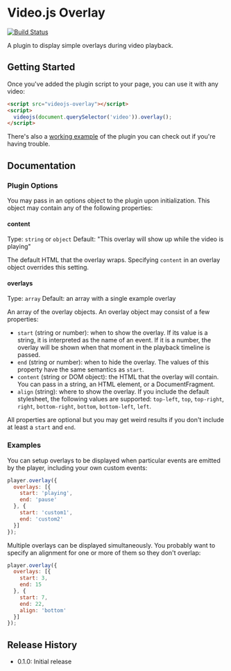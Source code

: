 # Video.js Overlay

[![Build Status](https://travis-ci.org/brightcove/videojs-overlay.svg?branch=master)](https://travis-ci.org/brightcove/videojs-overlay)

A plugin to display simple overlays during video playback.

## Getting Started

Once you've added the plugin script to your page, you can use it with any video:

```html
<script src="videojs-overlay"></script>
<script>
  videojs(document.querySelector('video')).overlay();
</script>
```

There's also a [working example](example.html) of the plugin you can check out if you're having trouble.

## Documentation
### Plugin Options

You may pass in an options object to the plugin upon initialization. This
object may contain any of the following properties:

#### content
Type: `string` or `object`
Default: "This overlay will show up while the video is playing"

The default HTML that the overlay wraps. Specifying `content` in an overlay object overrides this setting.

#### overlays
Type: `array`
Default: an array with a single example overlay

An array of the overlay objects. An overlay object may consist of a few properties:

 - `start` (string or number): when to show the overlay. If its value is a string, it is interpreted as the name of an event. If it is a number, the overlay will be shown when that moment in the playback timeline is passed.
 - `end` (string or number): when to hide the overlay. The values of this property have the same semantics as `start`.
 - `content` (string or DOM object): the HTML that the overlay will contain. You can pass in a string, an HTML element, or a DocumentFragment.
 - `align` (string): where to show the overlay. If you include the default stylesheet, the following values are supported: `top-left`, `top`, `top-right`, `right`, `bottom-right`, `bottom`, `bottom-left`, `left`.

All properties are optional but you may get weird results if you don't include at least a `start` and `end`.

### Examples
You can setup overlays to be displayed when particular events are emitted by the player, including your own custom events:

```javascript
player.overlay({
  overlays: [{
    start: 'playing',
    end: 'pause'
  }, {
    start: 'custom1',
    end: 'custom2'
  }]
});
```

Multiple overlays can be displayed simultaneously. You probably want to specify an alignment for one or more of them so they don't overlap:

```javascript
player.overlay({
  overlays: [{
    start: 3,
    end: 15
  }, {
    start: 7,
    end: 22,
    align: 'bottom'
  }]
});
```

## Release History

 - 0.1.0: Initial release
